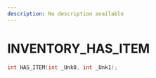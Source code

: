 ```yaml
---
description: No description available 
---
```


# INVENTORY\_HAS_ITEM

```cpp
int HAS_ITEM(int _Unk0, int _Unk1);
```